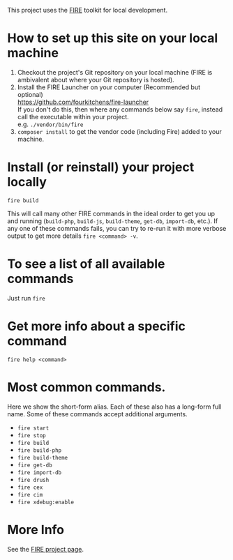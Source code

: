 This project uses the [FIRE](https://github.com/fourkitchens/fire) toolkit for local development.

# How to set up this site on your local machine
1. Checkout the project's Git repository on your local machine (FIRE is ambivalent about where your Git repository is hosted).
2. Install the FIRE Launcher on your computer (Recommended but optional)\
   https://github.com/fourkitchens/fire-launcher \
If you don't do this, then where any commands below say `fire`, instead call the executable within your project.\
e.g. `./vendor/bin/fire`
3. `composer install` to get the vendor code (including Fire) added to your machine.

# Install (or reinstall) your project locally
```
fire build
```
This will call many other FIRE commands in the ideal order to get you up and running (`build-php`, `build-js`, `build-theme`, `get-db`, `import-db`, etc.).  If any one of these commands fails, you can try to re-run it with more verbose output to get more details `fire <command> -v`.

# To see a list of all available commands
Just run `fire`

# Get more info about a specific command
`fire help <command>`

# Most common commands.
Here we show the short-form alias.  Each of these also has a long-form full name.  Some of these commands accept additional arguments.
* `fire start`
* `fire stop`
* `fire build`
* `fire build-php`
* `fire build-theme`
* `fire get-db`
* `fire import-db`
* `fire drush`
* `fire cex`
* `fire cim`
* `fire xdebug:enable`

# More Info
See the [FIRE project page](https://github.com/fourkitchens/fire).
